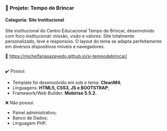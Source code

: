 ### 📂 Projeto: Tempo de Brincar
#### Categoria: Site Institucional
Site institucional do Centro Educacional Tempo de Brincar, desenvolvido com foco institucional: missão, visão e valores. Site totalmente personalizado, leve e responsivo. O layout do tema se adapta perfeitamente em diversos dispositivos móveis e navegadores.

🔗 https://michelfariasazevedo.github.io/si-tempodebrincar/
##

✔️ Possui:
- Template foi desenvolvido em sob o tema: <strong>CleanM4</strong>;
- Linguagens: <strong>HTML5, CSS3, JS e BOOTSTRAP</strong>;
- Framework/Web Builder: <strong>Mobirise 5.5.2.</strong>

❌ Não possui:
- Painel administrativo;
- Banco de Dados;
- Linguagem PHP.
